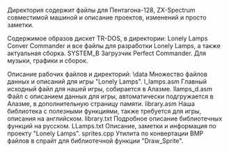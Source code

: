  Директория содержит файлы для Пентагона-128, ZX-Spectrum совместимой машиной и
описание проектов, изменений и просто заметки.

 Содержимое образов дискет TR-DOS, в директории:
Lonely Lamps	Conver Commander и все файлы для разработки Lonely Lamps, а также актуальная сборка.
SYSTEM_B	Загрузчик Perfect Commander. Для музыки, графики и сборок.
		
 Описание рабочих файлов и директорий:
\data		Множество файлов данных и описаний для игры "Lonely Lamps".
l_lamps.asm	Главный исходный файл для нашей игры, собирается в Алазме.
llamps_d.asm	Файл с описанием данных для игры, автоматически подгружается в Алазме, в дополнительную страницу памяти.
library.asm	Наша библиотека с полезными функциями, также требуется для игры, описания на английском.
library.txt	Подробное описание библиотечных функций на русском.
LLamps.txt	Описание, заметки и информация по проекту "Lonely Lamps".
sprites.cpp	Утилита по конвертации BMP файлов в спрайт для библиотечной функции "Draw_Sprite".

